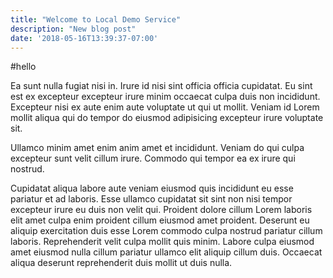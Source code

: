 ```yaml
---
title: "Welcome to Local Demo Service"
description: "New blog post"
date: '2018-05-16T13:39:37-07:00'
---
```


#hello

Ea sunt nulla fugiat nisi in. Irure id nisi sint officia officia cupidatat. Eu sint est ex excepteur excepteur irure minim occaecat culpa duis non incididunt. Excepteur nisi ex aute enim aute voluptate ut qui ut mollit. Veniam id Lorem mollit aliqua qui do tempor do eiusmod adipisicing excepteur irure voluptate sit.

Ullamco minim amet enim anim amet et incididunt. Veniam do qui culpa excepteur sunt velit cillum irure. Commodo qui tempor ea ex irure qui nostrud.

Cupidatat aliqua labore aute veniam eiusmod quis incididunt eu esse pariatur et ad laboris. Esse ullamco cupidatat sit sint non nisi tempor excepteur irure eu duis non velit qui. Proident dolore cillum Lorem laboris elit amet culpa enim proident cillum eiusmod amet proident. Deserunt eu aliquip exercitation duis esse Lorem commodo culpa nostrud pariatur cillum laboris. Reprehenderit velit culpa mollit quis minim. Labore culpa eiusmod amet eiusmod nulla cillum pariatur ullamco elit aliquip cillum duis. Occaecat aliqua deserunt reprehenderit duis mollit ut duis nulla.